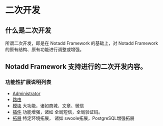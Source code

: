 # 二次开发

## 什么是二次开发

所谓二次开发，即是在 Notadd Framework 的基础上，对 Notadd Framework 的原有结构、原有功能进行调整或增强。

## Notadd Framework 支持进行的二次开发内容。



### 功能性扩展说明列表

* [Administrator](/#/v1.0/zh-CN/administrator) 
* [路由](/#/v1.0/zh-CN/router)
* [模块](/#/v1.0/zh-CN/modules/readme)  大功能，诸如商城、文章、微信
* [插件](/#/v1.0/zh-CN/extensions/extension)  功能增强，诸如 全局短信，全局验证码。
* [拓展](/#/v1.0/zh-CN/expands)  特定环境拓展， 诸如 swoole拓展，PostgreSQL增强拓展
